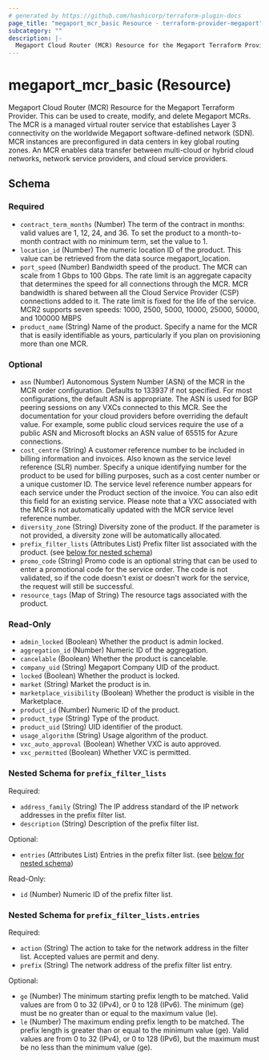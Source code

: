 ```yaml
---
# generated by https://github.com/hashicorp/terraform-plugin-docs
page_title: "megaport_mcr_basic Resource - terraform-provider-megaport"
subcategory: ""
description: |-
  Megaport Cloud Router (MCR) Resource for the Megaport Terraform Provider. This can be used to create, modify, and delete Megaport MCRs. The MCR is a managed virtual router service that establishes Layer 3 connectivity on the worldwide Megaport software-defined network (SDN). MCR instances are preconfigured in data centers in key global routing zones. An MCR enables data transfer between multi-cloud or hybrid cloud networks, network service providers, and cloud service providers.
---
```


# megaport_mcr_basic (Resource)

Megaport Cloud Router (MCR) Resource for the Megaport Terraform Provider. This can be used to create, modify, and delete Megaport MCRs. The MCR is a managed virtual router service that establishes Layer 3 connectivity on the worldwide Megaport software-defined network (SDN). MCR instances are preconfigured in data centers in key global routing zones. An MCR enables data transfer between multi-cloud or hybrid cloud networks, network service providers, and cloud service providers.



<!-- schema generated by tfplugindocs -->
## Schema

### Required

- `contract_term_months` (Number) The term of the contract in months: valid values are 1, 12, 24, and 36. To set the product to a month-to-month contract with no minimum term, set the value to 1.
- `location_id` (Number) The numeric location ID of the product. This value can be retrieved from the data source megaport_location.
- `port_speed` (Number) Bandwidth speed of the product. The MCR can scale from 1 Gbps to 100 Gbps. The rate limit is an aggregate capacity that determines the speed for all connections through the MCR. MCR bandwidth is shared between all the Cloud Service Provider (CSP) connections added to it. The rate limit is fixed for the life of the service. MCR2 supports seven speeds: 1000, 2500, 5000, 10000, 25000, 50000, and 100000 MBPS
- `product_name` (String) Name of the product. Specify a name for the MCR that is easily identifiable as yours, particularly if you plan on provisioning more than one MCR.

### Optional

- `asn` (Number) Autonomous System Number (ASN) of the MCR in the MCR order configuration. Defaults to 133937 if not specified. For most configurations, the default ASN is appropriate. The ASN is used for BGP peering sessions on any VXCs connected to this MCR. See the documentation for your cloud providers before overriding the default value. For example, some public cloud services require the use of a public ASN and Microsoft blocks an ASN value of 65515 for Azure connections.
- `cost_centre` (String) A customer reference number to be included in billing information and invoices. Also known as the service level reference (SLR) number. Specify a unique identifying number for the product to be used for billing purposes, such as a cost center number or a unique customer ID. The service level reference number appears for each service under the Product section of the invoice. You can also edit this field for an existing service. Please note that a VXC associated with the MCR is not automatically updated with the MCR service level reference number.
- `diversity_zone` (String) Diversity zone of the product. If the parameter is not provided, a diversity zone will be automatically allocated.
- `prefix_filter_lists` (Attributes List) Prefix filter list associated with the product. (see [below for nested schema](#nestedatt--prefix_filter_lists))
- `promo_code` (String) Promo code is an optional string that can be used to enter a promotional code for the service order. The code is not validated, so if the code doesn't exist or doesn't work for the service, the request will still be successful.
- `resource_tags` (Map of String) The resource tags associated with the product.

### Read-Only

- `admin_locked` (Boolean) Whether the product is admin locked.
- `aggregation_id` (Number) Numeric ID of the aggregation.
- `cancelable` (Boolean) Whether the product is cancelable.
- `company_uid` (String) Megaport Company UID of the product.
- `locked` (Boolean) Whether the product is locked.
- `market` (String) Market the product is in.
- `marketplace_visibility` (Boolean) Whether the product is visible in the Marketplace.
- `product_id` (Number) Numeric ID of the product.
- `product_type` (String) Type of the product.
- `product_uid` (String) UID identifier of the product.
- `usage_algorithm` (String) Usage algorithm of the product.
- `vxc_auto_approval` (Boolean) Whether VXC is auto approved.
- `vxc_permitted` (Boolean) Whether VXC is permitted.

<a id="nestedatt--prefix_filter_lists"></a>
### Nested Schema for `prefix_filter_lists`

Required:

- `address_family` (String) The IP address standard of the IP network addresses in the prefix filter list.
- `description` (String) Description of the prefix filter list.

Optional:

- `entries` (Attributes List) Entries in the prefix filter list. (see [below for nested schema](#nestedatt--prefix_filter_lists--entries))

Read-Only:

- `id` (Number) Numeric ID of the prefix filter list.

<a id="nestedatt--prefix_filter_lists--entries"></a>
### Nested Schema for `prefix_filter_lists.entries`

Required:

- `action` (String) The action to take for the network address in the filter list. Accepted values are permit and deny.
- `prefix` (String) The network address of the prefix filter list entry.

Optional:

- `ge` (Number) The minimum starting prefix length to be matched. Valid values are from 0 to 32 (IPv4), or 0 to 128 (IPv6). The minimum (ge) must be no greater than or equal to the maximum value (le).
- `le` (Number) The maximum ending prefix length to be matched. The prefix length is greater than or equal to the minimum value (ge). Valid values are from 0 to 32 (IPv4), or 0 to 128 (IPv6), but the maximum must be no less than the minimum value (ge).
